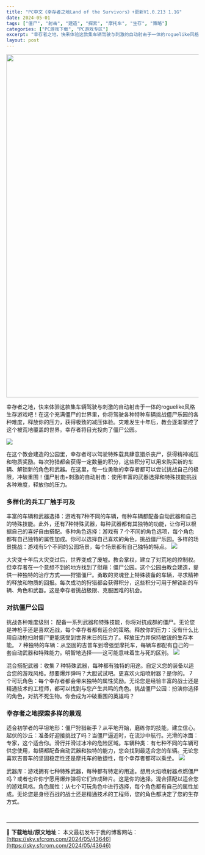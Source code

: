 ```yaml
---
title: "PC中文《幸存者之地Land of the Survivors》+更新V1.0.213 1.1G"
date: 2024-05-01
tags: ["僵尸", "射击", "建造", "探索", "摩托车", "生存", "策略"]
categories: ["PC游戏下载", "PC游戏专区"]
excerpt: "幸存者之地，快来体验这款集车辆驾驶与刺激的自动射击于一体的roguelike风格生存游戏吧！在这个充满僵尸的世界里，你将驾驶各种特种车辆挑战僵尸乐园的各种难度，释放你的压力，获得极致的减压体验。灾难发生十年后，教会逐渐掌控了这个被荒地覆盖的世界。幸存者将目光投向了僵尸公园。 在这个教会建造的公园里，&hellip;"
layout: post
---
```


<img class="aligncenter size-full wp-image-43647" src="https://sky.sfcrom.com/wp-content/uploads/2024/05/202405011459318.webp" alt="" width="600" height="900" />

幸存者之地，快来体验这款集车辆驾驶与刺激的自动射击于一体的roguelike风格生存游戏吧！在这个充满僵尸的世界里，你将驾驶各种特种车辆挑战僵尸乐园的各种难度，释放你的压力，获得极致的减压体验。灾难发生十年后，教会逐渐掌控了这个被荒地覆盖的世界。幸存者将目光投向了僵尸公园。

<img src="https://sky.sfcrom.com/wp-content/uploads/2024/05/20240501230125-6b25e.jpeg" />

<span>在这个教会建造的公园里，幸存者可以驾驶特殊载具肆意猎杀丧尸，获得精神减压和物质奖励。每次狩猎都会获得一定数量的积分，这些积分可以用来购买新的车辆、解锁新的角色和武器。在这里，每一位勇敢的幸存者都可以尝试挑战自己的极限，冲破重围！僵尸射击+刺激的自动射击：使用丰富的武器选择和特殊技能挑战各种难度，释放你的压力。</span>
<h3><span>多样化的兵工厂触手可及</span></h3>
<span>丰富的车辆和武器选择：游戏有7种不同的车辆，每种车辆都配备自动武器和自己的特殊技能。此外，还有7种特殊武器，每种武器都有其独特的功能，让你可以根据自己的喜好自由搭配。多种角色选择：游戏有 7 个不同的角色选项，每个角色都有自己独特的属性加成。你可以选择自己喜欢的角色，挑战僵尸乐园。多样的场景挑战：游戏有5个不同的公园场景，每个场景都有自己独特的特点。</span>

<img src="https://sky.sfcrom.com/wp-content/uploads/2024/05/20240501230129-e80da.jpeg" />

<span>大灾变十年后大灾变过后，世界变成了废墟。教会掌权，建立了对荒地的控制权。但幸存者在一个意想不到的地方找到了慰藉：僵尸公园。这个公园由教会建造，提供一种独特的治疗方式——狩猎僵尸。勇敢的灵魂登上特殊装备的车辆，寻求精神的释放和物质的回报。每次成功的狩猎都会获得积分，这些积分可用于解锁新的车辆、角色和武器。这是幸存者挑战极限、克服困难的机会。</span>
<h3><span>对抗僵尸公园</span></h3>
<span>挑战各种难度级别： 配备一系列武器和特殊技能，你将对抗成群的僵尸。无论您是神枪手还是喜欢近战，每个幸存者都有适合的策略。释放你的压力：没有什么比用自动枪扫射僵尸更能感受到世界末日的压力了。释放压力并保持敏锐的生存本能。 7 种独特的车辆：从坚固的吉普车到增强型摩托车，每辆车都配有自己的一套自动武器和特殊能力。明智地选择——这可能意味着生与死的区别。</span>

<img src="https://sky.sfcrom.com/wp-content/uploads/2024/05/20240501230131-8f757.jpeg" />

<span>混合搭配武器：收集 7 种特殊武器，每种都有独特的用途。自定义您的装备以适合您的游戏风格。想要爆炸弹吗？大胆试试吧。更喜欢火焰喷射器？是你的。 7 个可玩角色：每个幸存者都会带来独特的属性奖励。无论您是经验丰富的战士还是精通技术的工程师，都可以找到与您产生共鸣的角色。挑战僵尸公园：扮演你选择的角色，对抗不死生物。你会成为冲破重围的英雄吗？</span>
<h3><span>幸存者之地探索多样的景观</span></h3>
<span>适合初学者的平坦地形：僵尸狩猎新手？从平地开始，磨练你的技能，建立信心。起伏的沙丘：准备好迎接挑战了吗？当僵尸逼近时，在流沙中航行。光滑的冰面：专家，这个适合你。滑行并滑过冰冷的危险区域。车辆种类：有七种不同的车辆可供您使用，每辆都配备自动武器和独特的能力，您会找到最适合您的车辆。无论您喜欢吉普车的坚固稳定性还是摩托车的敏捷性，每个幸存者都可以乘坐。</span>

<img src="https://sky.sfcrom.com/wp-content/uploads/2024/05/20240501230132-1d45b.jpeg" />

武器库：游戏拥有七种特殊武器，每种都有特定的用途。想用火焰喷射器点燃僵尸吗？或者也许你宁愿用爆炸弹将它们炸成碎片。这是你的选择。混合搭配以适合您的游戏风格。角色属性：从七个可玩角色中进行选择，每个角色都有自己的属性加成。无论您是身经百战的战士还是精通技术的工程师，您的角色都决定了您的生存方式。

&nbsp;

---
📖 **下载地址/原文地址：** 本文最初发布于我的博客网站：[https://sky.sfcrom.com/2024/05/43646](https://sky.sfcrom.com/2024/05/43646)
